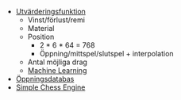 
* [Utvärderingsfunktion](https://en.wikipedia.org/wiki/Computer_chess#Leaf_evaluation)
	* Vinst/förlust/remi
	* Material
	* Position
		* 2 * 6 * 64 = 768
		* Öppning/mittspel/slutspel + interpolation
	* Antal möjliga drag
	* [Machine Learning](https://en.wikipedia.org/wiki/Stockfish_(chess)#NNUE)
* [Öppningsdatabas](https://en.wikipedia.org/wiki/Computer_chess#Opening_book)
* [Simple Chess Engine](https://github.com/Kyle-L/Simple-Chess-Engine)
